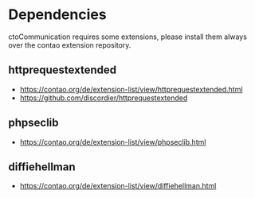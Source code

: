 Dependencies
============

ctoCommunication requires some extensions, please install them always over the contao extension repository.

httprequestextended
----------------

* https://contao.org/de/extension-list/view/httprequestextended.html
* https://github.com/discordier/httprequestextended


phpseclib
----------------

* https://contao.org/de/extension-list/view/phpseclib.html


diffiehellman
----------------

* https://contao.org/de/extension-list/view/diffiehellman.html